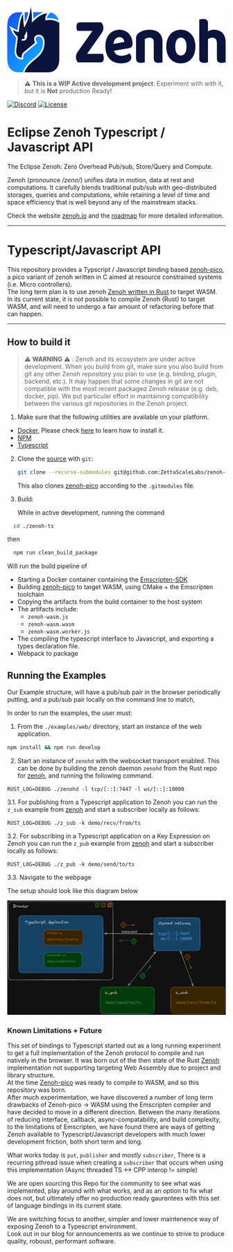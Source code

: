 <img src="https://raw.githubusercontent.com/eclipse-zenoh/zenoh/master/zenoh-dragon.png" height="150">

> :warning: **This is a WIP Active development project**: Experiment with with it, but it is **Not** production Ready!  

[![Discord](https://img.shields.io/badge/chat-on%20discord-blue)](https://discord.gg/2GJ958VuHs)
[![License](https://img.shields.io/badge/License-Apache%202.0-blue.svg)](https://opensource.org/licenses/Apache-2.0)

# Eclipse Zenoh Typescript / Javascript API

The Eclipse Zenoh: Zero Overhead Pub/sub, Store/Query and Compute.

Zenoh (pronounce _/zeno/_) unifies data in motion, data at rest and computations. It carefully blends traditional pub/sub with geo-distributed storages, queries and computations, while retaining a level of time and space efficiency that is well beyond any of the mainstream stacks.

Check the website [zenoh.io](http://zenoh.io) and the [roadmap](https://github.com/eclipse-zenoh/roadmap) for more detailed information.

-------------------------------
# Typescript/Javascript API

This repository provides a Typscript / Javascript binding based [zenoh-pico], a pico variant of zenoh written in C aimed at resource constrained systems (i.e. Micro controllers).  
The long term plan is to use zenoh [Zenoh written in Rust](https://github.com/eclipse-zenoh/zenoh) to target WASM.   
In its current state, it is not possible to compile Zenoh (Rust) to target WASM, and will need to undergo a fair amount of refactoring before that can happen.

-------------------------------
## How to build it

> :warning: **WARNING** :warning: : Zenoh and its ecosystem are under active development. When you build from git, make sure you also build from git any other Zenoh repository you plan to use (e.g. binding, plugin, backend, etc.). It may happen that some changes in git are not compatible with the most recent packaged Zenoh release (e.g. deb, docker, pip). We put particular effort in maintaining compatibility between the various git repositories in the Zenoh project.

1. Make sure that the following utilities are available on your platform. 
 - [Docker](https://www.docker.com/), Please check [here](https://docs.docker.com/engine/install/) to learn how to install it.
 - [NPM](https://www.npmjs.com/package/npm)
 - [Typescript](https://www.typescriptlang.org/download/) 

2. Clone the [source] with `git`:

   ```bash
   git clone --recurse-submodules git@github.com:ZettaScaleLabs/zenoh-ts.git
   ```
   This also clones [zenoh-pico]  according to the `.gitmodules` file. 

3. Build:

    While in active development, running the command
  ```bash
    cd ./zenoh-ts
  ```
  then  

  ```bash
    npm run clean_build_package
  ```

  Will run the build pipeline of 
  - Starting a Docker container containing the [Emscripten-SDK](https://emscripten.org/)
  - Building [zenoh-pico] to target WASM, using CMake + the Emscripten toolchain
  - Copying the artifacts from the build container to the host system
  - The artifacts include:
    - `zenoh-wasm.js`
    - `zenoh-wasm.wasm`
    - `zenoh-wasm.worker.js`
  - The compiling the typescript interface to Javascript, and exporting a types declaration file.
  - Webpack to package


[source]: https://github.com/ZettaScale-Labs/zenoh-ts.git
[zenoh-pico]:https://github.com/eclipse-zenoh/zenoh-pico

## Running the Examples

  Our Example structure, will have a pub/sub pair in the browser periodically putting,
  and a pub/sub pair locally on the command line to match, 

  In order to run the examples, the user must:

  1. From the `./examples/web/` directory, start an instance of the web application.
```bash
npm install && npm run develop
```

  2. Start an instance of `zenohd` with the websocket transport enabled.
  This can be done by building the zenoh daemon `zenohd` from the Rust repo for [zenoh], and running the following command.

```
RUST_LOG=DEBUG ./zenohd -l tcp/[::]:7447 -l ws/[::]:10000
```
  
<!-- 
RUST_LOG=DEBUG cargo run zenohd -- -l tcp/[::]:7447 -l ws/[::]:10000
-->

  3.1. For publishing from a Typescript application to Zenoh you can run the `z_sub` example from [zenoh] and start a subscriber locally as follows:

```
RUST_LOG=DEBUG ./z_sub -k demo/recv/from/ts
```

  3.2. For subscribing in a Typescript application on a Key Expression on Zenoh you can run the `z_pub` example from [zenoh] and start a subscriber locally as follows:

```
RUST_LOG=DEBUG ./z_pub -k demo/send/to/ts
```

  3.3. Navigate to the webpage 


The setup should look like this diagram below

<img src="./example.png" >


[zenoh]: https://github.com/eclipse-zenoh/zenoh


### Known Limitations + Future

This set of bindings to Typescript started out as a long running experiment to get a full implementation of the Zenoh protocol to compile and run natively in the browser. 
It was born out of the then state of the Rust [Zenoh] implementation not supporting targeting Web Assembly due to project and library structure.  
At the time [Zenoh-pico] was ready to compile to WASM, and so this repository was born.  
After much experimentation, we have discovered a number of long term drawbacks of Zenoh-pico -> WASM using the Emscripten compiler and have decided to move in a different direction. 
Between the many iterations of reducing interface, callback, async-compatability, and build complexity, to the limitations of Emscripten, we have found there are ways of getting Zenoh available to Typescript/Javascript developers with much lower development friction, both short term and long.

What works today is `put`, `publisher` and _mostly_ `subscriber`, 
There is a recurring pthread issue when creating a `subscriber` that occurs when using this implementation (Async threaded TS <-> CPP interop != simple)

We are open sourcing this Repo for the community to see what was implemented, play around with what works, and as an option to fix what does not, but ultimately offer no production ready gaurentees with this set of language bindings in its current state.

We are switching focus to another, simpler and lower maintenence way of exposing Zenoh to a Typescript environment.  
Look out in our blog for announcements as we continue to strive to produce quality, roboust, performant software.